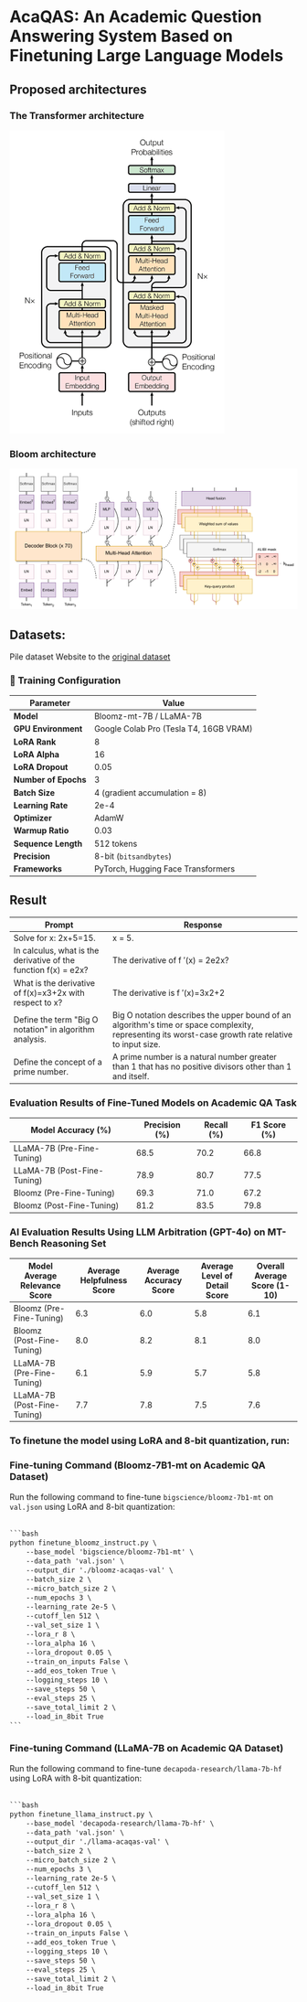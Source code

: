 # **AcaQAS: An Academic Question Answering System Based on Finetuning Large Language Models**
## Proposed architectures

### The Transformer architecture
![Biểu đồ kết quả](architecture/transformer_architecture.png)

### Bloom architecture
![Biểu đồ kết quả](architecture/bloom_architecture.png)

## Datasets:
Pile dataset 
Website to the [original dataset](https://github.com/EleutherAI/the-pile)

### 🔧 Training Configuration
| Parameter                    | Value                          |
|-----------------------------|---------------------------------|
| **Model**                   | Bloomz-mt-7B / LLaMA-7B         |
| **GPU Environment**         | Google Colab Pro (Tesla T4, 16GB VRAM) |
| **LoRA Rank**               | 8                               |
| **LoRA Alpha**              | 16                              |
| **LoRA Dropout**            | 0.05                            |
| **Number of Epochs**        | 3                               |
| **Batch Size**              | 4 (gradient accumulation = 8)   |
| **Learning Rate**           | 2e-4                            |
| **Optimizer**               | AdamW                           |
| **Warmup Ratio**            | 0.03                            |
| **Sequence Length**         | 512 tokens                      |
| **Precision**               | 8-bit (`bitsandbytes`)          |
| **Frameworks**              | PyTorch, Hugging Face Transformers |
## Result

| Prompt |	Response |
| ------------- | -------------|
|Solve for x: 2x+5=15.	| x = 5. |
| In calculus, what is the derivative of the function f(x) = e2x? |	The derivative of f ′(x) = 2e2x? |
| What is the derivative of f(x)=x3+2x with respect to x?	| The derivative is f ′(x)=3x2+2
| Define the term "Big O notation" in algorithm analysis.	| Big O notation describes the upper bound of an algorithm's time or space complexity, representing its worst-case growth rate relative to input size.
| Define the concept of a prime number.	 | A prime number is a natural number greater than 1 that has no positive divisors other than 1 and itself.

### Evaluation Results of Fine-Tuned Models on Academic QA Task
| Model	Accuracy (%)	| Precision (%)	| Recall (%)	| F1 Score (%)
| ------------- | ------------- |------------- |------------- |
| LLaMA-7B (Pre-Fine-Tuning) |	68.5 |	70.2 |	66.8 |	68.4 |
| LLaMA-7B (Post-Fine-Tuning) |	78.9 |	80.7 |	77.5 |	79.1 |
| Bloomz (Pre-Fine-Tuning)	| 69.3	| 71.0 |	67.2 |	69.0 |
| Bloomz (Post-Fine-Tuning) |	81.2 |	83.5 |	79.8 |	81.6 |

### AI Evaluation Results Using LLM Arbitration (GPT-4o) on MT-Bench Reasoning Set
| Model	Average Relevance Score |	Average Helpfulness Score |	Average Accuracy Score |	Average Level of Detail Score |	Overall Average Score (1-10) |
| ------------- | ------------- |------------- |------------- |------------- |
| Bloomz (Pre-Fine-Tuning) |	6.3 |	6.0 |	5.8 |	6.1 |	6.05 |
| Bloomz (Post-Fine-Tuning) |	8.0	| 8.2 |	8.1 |	8.0 |	8.08 |
| LLaMA-7B (Pre-Fine-Tuning) |	6.1 |	5.9 |	5.7 |	5.8	| 5.88 |
| LLaMA-7B (Post-Fine-Tuning) |	7.7 |	7.8 |	7.5 |	7.6 |	7.65 |

### To finetune the model using LoRA and 8-bit quantization, run:
### Fine-tuning Command (Bloomz-7B1-mt on Academic QA Dataset)

Run the following command to fine-tune `bigscience/bloomz-7b1-mt` on `val.json` using LoRA and 8-bit quantization:
<pre><code>
```bash
python finetune_bloomz_instruct.py \
    --base_model 'bigscience/bloomz-7b1-mt' \
    --data_path 'val.json' \
    --output_dir './bloomz-acaqas-val' \
    --batch_size 2 \
    --micro_batch_size 2 \
    --num_epochs 3 \
    --learning_rate 2e-5 \
    --cutoff_len 512 \
    --val_set_size 1 \
    --lora_r 8 \
    --lora_alpha 16 \
    --lora_dropout 0.05 \
    --train_on_inputs False \
    --add_eos_token True \
    --logging_steps 10 \
    --save_steps 50 \
    --eval_steps 25 \
    --save_total_limit 2 \
    --load_in_8bit True
```
</code></pre>

### Fine-tuning Command (LLaMA-7B on Academic QA Dataset)
Run the following command to fine-tune `decapoda-research/llama-7b-hf` using LoRA with 8-bit quantization:
<pre><code>
```bash
python finetune_llama_instruct.py \
    --base_model 'decapoda-research/llama-7b-hf' \
    --data_path 'val.json' \
    --output_dir './llama-acaqas-val' \
    --batch_size 2 \
    --micro_batch_size 2 \
    --num_epochs 3 \
    --learning_rate 2e-5 \
    --cutoff_len 512 \
    --val_set_size 1 \
    --lora_r 8 \
    --lora_alpha 16 \
    --lora_dropout 0.05 \
    --train_on_inputs False \
    --add_eos_token True \
    --logging_steps 10 \
    --save_steps 50 \
    --eval_steps 25 \
    --save_total_limit 2 \
    --load_in_8bit True
</code></pre>

